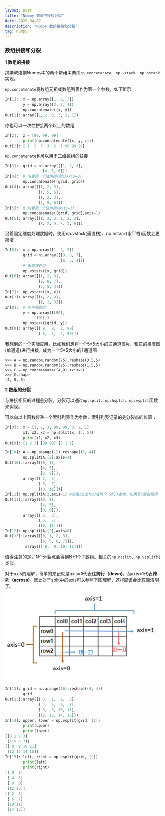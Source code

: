 ```yaml
---
layout: post
title: "Numpy 数组拼接和分裂"
date: 2020-04-07 
description: "Numpy 数组拼接和分裂"
tag: numpy
---
```


### 数组拼接和分裂

**1 数组的拼接**

拼接或连接Numpy中的两个数组主要由`np.concatenate`、`np.vstack`、`np.hstack`实现。

`np.concatenate`将数组元祖或数组列表作为第一个参数，如下所示

```python
In[1]:	x = np.array([1, 2, 3])
		y = np.array([3, 2, 1])
		np.concatenate([x, y])
Out[1]: array([1, 2, 3, 3, 2, 1])
```

你也可以一次性拼接两个以上的数组

```python
In[2]:	z = [99, 99, 99]
    	print(np.concatenate([x, y, z]))
Out[2]: [ 1  2  3  3  2  1 99 99 99]
```

`np.concatenate`也可以用于二维数组的拼接

```python
In[3]:	grid = np.array([[1, 2, 3],
                 [4, 5, 6]])
In[4]: 	# 沿着第一个轴拼接(默认axis=0)
		np.concatenate([grid, grid])
Out[4]: array([[1, 2, 3],
       		   [4, 5, 6],
       		   [1, 2, 3],
      		   [4, 5, 6]])
In[5]: 	# 沿着第二个轴拼接(axis=1)
		np.concatenate([grid, grid],axis=1)
Out[5]: array([[1, 2, 3, 1, 2, 3],
       		   [4, 5, 6, 4, 5, 6]])
```

沿着固定维度处理数据时，使用np.vstack(垂直栈)、np.hstack(水平栈)函数会更简洁

```python
In[6]: 	x = np.array([1, 2, 3])
		grid = np.array([[9, 8, 7],
                		 [6, 5, 4]])
        # 垂直栈数组
		np.vstack([x, grid])
Out[6]:	array([[1, 2, 3],
       		   [9, 8, 7],
       		   [6, 5, 4]])
In[7]: 	np.vstack([x, x])
Out[7]: array([[1, 2, 3],
       		   [1, 2, 3]])
In[8]: 	# 水平栈数组
    	y = np.array([[99],
              [99]])
        np.hstack([grid, y])
Out[8]: array([[ 9,  8,  7, 99],
       		   [ 6,  5,  4, 99]])
```

我想到的一个实际应用，比如我们想将一个5\*5大小的三通道图片，和它的梯度图(单通道)进行拼接，成为一个5\*5大小的4通道图

```
>>> A = np.random.random(75).reshape(3,5,5)
>>> B = np.random.random(25).reshape(1,5,5)
>>> C = np.concatenate((A,B),axis=0)
>>> C.shape
(4, 5, 5) 
```

**2 数组的分裂**

与拼接相反的过程是分裂。分裂可以通过`np.split`、`np.hsplit`、`np.vsplit`函数来实现。

可以向以上函数传递一个索引列表作为参数，索引列表记录的是分裂点的位置：

```python
In[9]:	x = [1, 2, 3, 99, 99, 3, 2, 1]
		x1, x2, x3 = np.split(x, [3, 5])
		print(x1, x2, x3)
Out[9]: [1 2 3] [99 99] [3 2 1]
```

```python
In[10]:	A = np.arange(12).reshape((3, 4))
		np.split(A,[2],axis=1)
Out[10]:[array([[0, 1],
        		[4, 5],
        		[8, 9]]),
 		array([[ 2,  3],
        	   [ 6,  7],
        	   [10, 11]])]
In[11]:	np.split(A,2,axis=1) #这里的2是均分成两个 对于A数组，如果写3就会报错
Out[11]:[array([[0, 1],
        		[4, 5],
        		[8, 9]]),
 		array([[ 2,  3],
        	   [ 6,  7],
        	   [10, 11]])]
In[12]:	np.split(A,[2],axis=0)    
Out[12]:[array([[0, 1, 2, 3],
        		[4, 5, 6, 7]]),
 		 array([[ 8,  9, 10, 11]])]
```

值得注意的是，N个分裂点会得到N+1个子数组。相关的`np.hsplit`、`np.vsplit`也类似。

对于axis的理解，简单的来记就是axis=0代表往**跨行（down)**，而axis=1代表**跨列（across)**。因此对于split中的axis可以参照下图理解，这样应该会比较简洁明了。

![](/images/posts/numpy/axis.png)

```python
In[13]:	grid = np.arange(16).reshape((4, 4))
		grid
Out[13]:array([[ 0,  1,  2,  3],
       		   [ 4,  5,  6,  7],
       		   [ 8,  9, 10, 11],
       		   [12, 13, 14, 15]])
In[14]:	upper, lower = np.vsplit(grid, [2])
		print(upper)
		print(lower)
[[0 1 2 3]
 [4 5 6 7]]
[[ 8  9 10 11]
 [12 13 14 15]]
In[15]: left, right = np.hsplit(grid, [2])
		print(left)
		print(right)
[[ 0  1]
 [ 4  5]
 [ 8  9]
 [12 13]]
[[ 2  3]
 [ 6  7]
 [10 11]
 [14 15]]
```

